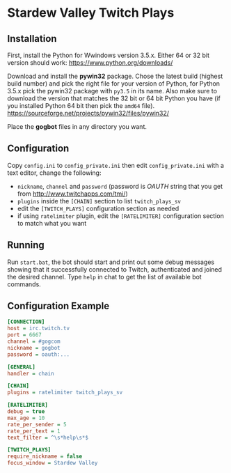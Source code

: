 # Stardew Valley Twitch Plays

## Installation

First, install the Python for Wwindows version 3.5.x. Either 64 or 32 bit
version should work:
https://www.python.org/downloads/

Download and install the **pywin32** package. Chose the latest build (highest
build number) and pick the right file for your version of Python, for Python
3.5.x pick the pywin32 package with `py3.5` in its name. Also make sure to
download the version that matches the 32 bit or 64 bit Python you have
(if you installed Python 64 bit then pick the `amd64` file).
https://sourceforge.net/projects/pywin32/files/pywin32/

Place the **gogbot** files in any directory you want.

## Configuration

Copy `config.ini` to `config_private.ini` then edit `config_private.ini` with a
text editor, change the following:
* `nickname`, `channel` and `password` (password is *OAUTH* string that you get
 from http://www.twitchapps.com/tmi/)
* `plugins` inside the `[CHAIN]` section to list `twitch_plays_sv`
* edit the `[TWITCH_PLAYS]` configuration section as needed
* if using `ratelimiter` plugin, edit the `[RATELIMITER]` configuration section
to match what you want

## Running

Run `start.bat`, the bot should start and print out some debug messages showing
that it successfully connected to Twitch, authenticated and joined the desired
channel. Type `help` in chat to get the list of available bot commands.

## Configuration Example
```ini
[CONNECTION]
host = irc.twitch.tv
port = 6667
channel = #gogcom
nickname = gogbot
password = oauth:...

[GENERAL]
handler = chain

[CHAIN]
plugins = ratelimiter twitch_plays_sv

[RATELIMITER]
debug = true
max_age = 10
rate_per_sender = 5
rate_per_text = 1
text_filter = ^\s*help\s*$

[TWITCH_PLAYS]
require_nickname = false
focus_window = Stardew Valley
```
